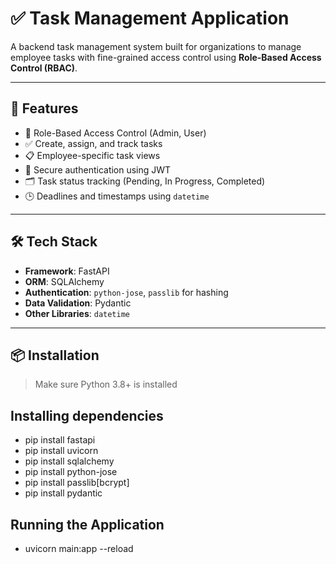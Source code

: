 # ✅ Task Management Application

A backend task management system built for organizations to manage employee tasks with fine-grained access control using **Role-Based Access Control (RBAC)**.

---

## 🚀 Features

- 👥 Role-Based Access Control (Admin, User)
- ✅ Create, assign, and track tasks
- 📋 Employee-specific task views
- 🔐 Secure authentication using JWT
- 🗂️ Task status tracking (Pending, In Progress, Completed)
- 🕒 Deadlines and timestamps using `datetime`

---

## 🛠️ Tech Stack

- **Framework**: FastAPI
- **ORM**: SQLAlchemy
- **Authentication**: `python-jose`, `passlib` for hashing
- **Data Validation**: Pydantic
- **Other Libraries**: `datetime`

---

## 📦 Installation

> Make sure Python 3.8+ is installed

## Installing dependencies 

- pip install fastapi
- pip install uvicorn
- pip install sqlalchemy
- pip install python-jose
- pip install passlib[bcrypt]
- pip install pydantic 


## Running the Application 

- uvicorn main:app --reload


